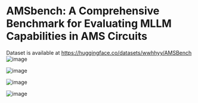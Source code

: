 # AMSbench: A Comprehensive Benchmark for Evaluating MLLM Capabilities in AMS Circuits

Dataset is available at https://huggingface.co/datasets/wwhhyy/AMSBench
![image](https://github.com/user-attachments/assets/0335c755-0dd9-44d6-8470-1543d1368bb8)


![image](https://github.com/user-attachments/assets/d8ba68ff-c73f-4a3e-a1e1-8153e52f2a02)


![image](https://github.com/user-attachments/assets/20ee78f4-9073-451d-8472-f39749a047ff)


![image](https://github.com/user-attachments/assets/8ed8aab0-3b3d-4d66-b1f3-a37205c524b2)

